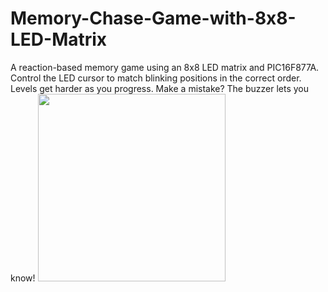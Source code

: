 # Memory-Chase-Game-with-8x8-LED-Matrix
A reaction-based memory game using an 8x8 LED matrix and PIC16F877A. Control the LED cursor to match blinking positions in the correct order. Levels get harder as you progress. Make a mistake? The buzzer lets you know!
<img src="images/prts" width="300"/>
